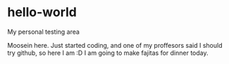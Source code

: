 # hello-world
My personal testing area

Moosein here. Just started coding, and one of my proffesors said I should try github, so here I am :D
I am going to make fajitas for dinner today.

